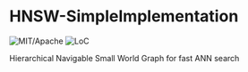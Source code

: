 # HNSW-SimpleImplementation

![MIT/Apache][li] ![LoC][lo]

[li]: https://img.shields.io/crates/l/specs.svg?maxAge=2592000

[lo]: https://tokei.rs/b1/github/Basket-of-Charcoal/HNSW-SimpleImplementation?category=code

Hierarchical Navigable Small World Graph for fast ANN search
